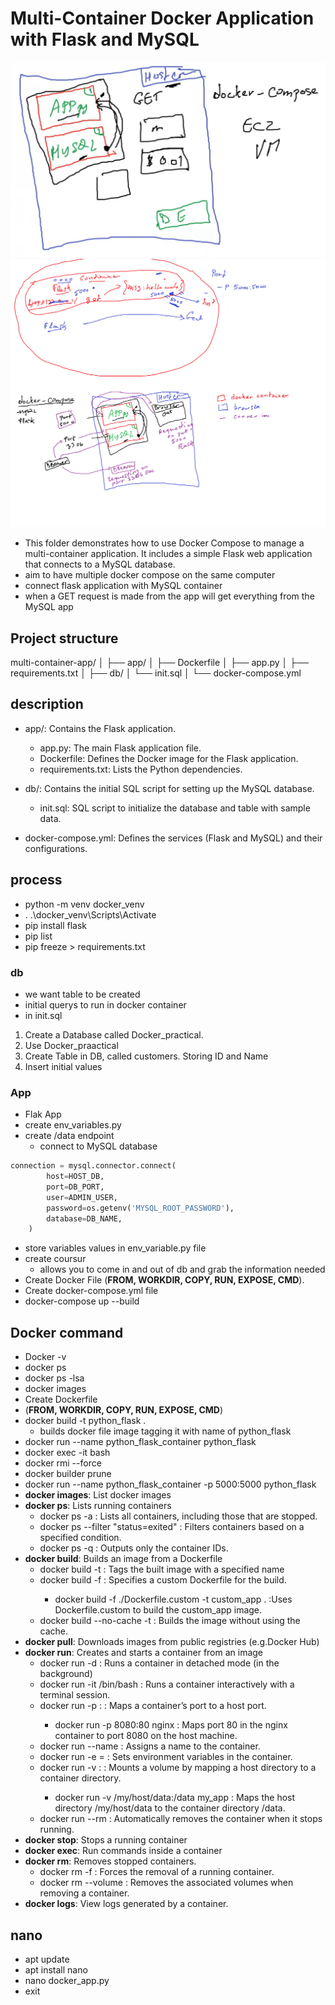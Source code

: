# Multi-Container Docker Application with Flask and MySQL

![outcome](project_images/image.png)
![Docker Compose](project_images/image-1.png)

- This folder demonstrates how to use Docker Compose to manage a multi-container application. It includes a simple Flask web application that connects to a MySQL database.
- aim to have multiple docker compose on the same computer
- connect flask application with MySQL container
- when a GET request is made from the app will get everything from the MySQL app

## Project structure

multi-container-app/
│
├── app/
│   ├── Dockerfile
│   ├── app.py
│   ├── requirements.txt
│
├── db/
│   └── init.sql
│
└── docker-compose.yml

## description

- app/: Contains the Flask application.
  - app.py: The main Flask application file.
  - Dockerfile: Defines the Docker image for the Flask application.
  - requirements.txt: Lists the Python dependencies.

- db/: Contains the initial SQL script for setting up the MySQL database.
  - init.sql: SQL script to initialize the database and table with sample data.

- docker-compose.yml: Defines the services (Flask and MySQL) and their configurations.

## process

- python -m venv docker_venv
- . .\docker_venv\Scripts\Activate
- pip install flask
- pip list
- pip freeze > requirements.txt

### db

- we want table to be created
- initial querys to run in docker container
- in init.sql

1. Create a Database called Docker_practical.
2. Use Docker_praactical
3. Create Table in DB, called customers. Storing ID and Name
4. Insert initial values

### App

- Flak App
- create env_variables.py
- create /data endpoint
  - connect to MySQL database

```py
connection = mysql.connector.connect(
        host=HOST_DB,
        port=DB_PORT,
        user=ADMIN_USER,
        password=os.getenv('MYSQL_ROOT_PASSWORD'),
        database=DB_NAME,
    )
```

- store variables values in env_variable.py file
- create coursur
  - allows you to come in and out of db and grab the information needed
- Create Docker File (**FROM, WORKDIR, COPY, RUN, EXPOSE, CMD**).
- Create docker-compose.yml file
- docker-compose up --build

## Docker command

- Docker -v
- docker ps
- docker ps -lsa
- docker images
- Create Dockerfile
- (**FROM, WORKDIR, COPY, RUN, EXPOSE, CMD**)
- docker build -t python_flask .
  - builds docker file image tagging it with name of python_flask
- docker run --name python_flask_container python_flask
- docker exec -it <id> bash
- docker rmi <id> --force
- docker builder prune
- docker run --name python_flask_container -p 5000:5000 python_flask
- **docker images**: List docker images
- **docker ps**: Lists running containers
  - docker ps -a : Lists all containers, including those that are stopped.
  - docker ps --filter "status=exited" : Filters containers based on a specified condition.
  - docker ps -q : Outputs only the container IDs.
- **docker build**: Builds an image from a Dockerfile
  - docker build -t <image-name> <path-to-dockerfile> : Tags the built image with a specified name
  - docker build -f <dockerfile-path> <context-path> : Specifies a custom Dockerfile for the build.
    - docker build -f ./Dockerfile.custom -t custom_app . :Uses Dockerfile.custom to build the custom_app image.
  - docker build --no-cache -t <image-name> <path-to-dockerfile> : Builds the image without using the cache.
- **docker pull**: Downloads images from public registries (e.g.Docker Hub)
- **docker run**: Creates and starts a container from an image
  - docker run -d <image-name> : Runs a container in detached mode (in the background)
  - docker run -it <image-name> /bin/bash : Runs a container interactively with a terminal session.
  - docker run -p <host-port>:<container-port> <image-name> : Maps a container’s port to a host port.
    - docker run -p 8080:80 nginx : Maps port 80 in the nginx container to port 8080 on the host machine.
  - docker run --name <container-name> <image-name> : Assigns a name to the container.
  - docker run -e <key>=<value> <image-name>: Sets environment variables in the container.
  - docker run -v <host-path>:<container-path> <image-name> : Mounts a volume by mapping a host directory to a container directory.
    - docker run -v /my/host/data:/data my_app : Maps the host directory /my/host/data to the container directory /data.
  - docker run --rm <image-name> : Automatically removes the container when it stops running.
- **docker stop**: Stops a running container
- **docker exec**: Run commands inside a container
- **docker rm**: Removes stopped containers.
  - docker rm -f <container-id> : Forces the removal of a running container.
  - docker rm --volume <container-id> : Removes the associated volumes when removing a container.
- **docker logs**: View logs generated by a container.

## nano

- apt update
- apt install nano
- nano docker_app.py
- exit